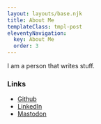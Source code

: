 ```yaml
---
layout: layouts/base.njk
title: About Me
templateClass: tmpl-post
eleventyNavigation:
  key: About Me
  order: 3
---
```


I am a person that writes stuff.

### Links

* [Github](https://github.com/danjac)
* [LinkedIn](https://www.linkedin.com/in/dan-jacob-880b3619b/)
* [Mastodon](https://masto.ai/@danjac)
